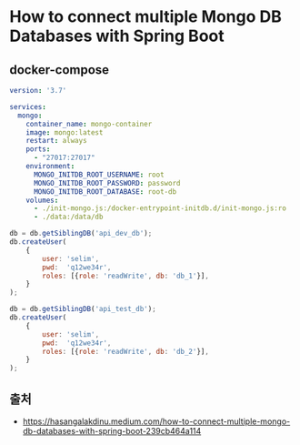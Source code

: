 # How to connect multiple Mongo DB Databases with Spring Boot

## docker-compose

```yaml
version: '3.7'

services:
  mongo:
    container_name: mongo-container
    image: mongo:latest
    restart: always
    ports:
      - "27017:27017"
    environment:
      MONGO_INITDB_ROOT_USERNAME: root
      MONGO_INITDB_ROOT_PASSWORD: password
      MONGO_INITDB_ROOT_DATABASE: root-db
    volumes:
      - ./init-mongo.js:/docker-entrypoint-initdb.d/init-mongo.js:ro
      - ./data:/data/db
```

```js
db = db.getSiblingDB('api_dev_db');
db.createUser(
    {
        user: 'selim',
        pwd:  'q12we34r',
        roles: [{role: 'readWrite', db: 'db_1'}],
    }
);

db = db.getSiblingDB('api_test_db');
db.createUser(
    {
        user: 'selim',
        pwd:  'q12we34r',
        roles: [{role: 'readWrite', db: 'db_2'}],
    }
);
```

## 출처

- https://hasangalakdinu.medium.com/how-to-connect-multiple-mongo-db-databases-with-spring-boot-239cb464a114